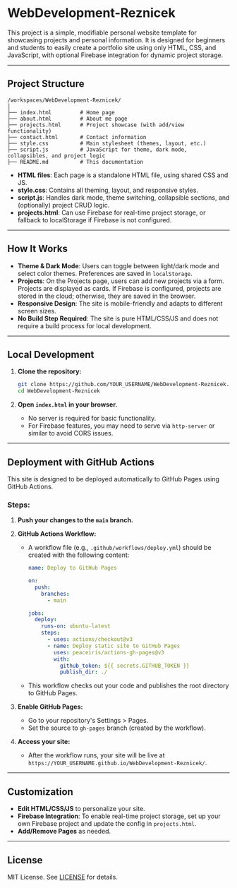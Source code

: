 # WebDevelopment-Reznicek

This project is a simple, modifiable personal website template for showcasing projects and personal information. It is designed for beginners and students to easily create a portfolio site using only HTML, CSS, and JavaScript, with optional Firebase integration for dynamic project storage.

---

## Project Structure

```
/workspaces/WebDevelopment-Reznicek/
│
├── index.html         # Home page
├── about.html         # About me page
├── projects.html      # Project showcase (with add/view functionality)
├── contact.html       # Contact information
├── style.css          # Main stylesheet (themes, layout, etc.)
├── script.js          # JavaScript for theme, dark mode, collapsibles, and project logic
├── README.md          # This documentation
```

- **HTML files**: Each page is a standalone HTML file, using shared CSS and JS.
- **style.css**: Contains all theming, layout, and responsive styles.
- **script.js**: Handles dark mode, theme switching, collapsible sections, and (optionally) project CRUD logic.
- **projects.html**: Can use Firebase for real-time project storage, or fallback to localStorage if Firebase is not configured.

---

## How It Works

- **Theme & Dark Mode**: Users can toggle between light/dark mode and select color themes. Preferences are saved in `localStorage`.
- **Projects**: On the Projects page, users can add new projects via a form. Projects are displayed as cards. If Firebase is configured, projects are stored in the cloud; otherwise, they are saved in the browser.
- **Responsive Design**: The site is mobile-friendly and adapts to different screen sizes.
- **No Build Step Required**: The site is pure HTML/CSS/JS and does not require a build process for local development.

---

## Local Development

1. **Clone the repository:**
   ```sh
   git clone https://github.com/YOUR_USERNAME/WebDevelopment-Reznicek.git
   cd WebDevelopment-Reznicek
   ```

2. **Open `index.html` in your browser.**
   - No server is required for basic functionality.
   - For Firebase features, you may need to serve via `http-server` or similar to avoid CORS issues.

---

## Deployment with GitHub Actions

This site is designed to be deployed automatically to GitHub Pages using GitHub Actions.

### Steps:

1. **Push your changes to the `main` branch.**

2. **GitHub Actions Workflow:**
   - A workflow file (e.g., `.github/workflows/deploy.yml`) should be created with the following content:

     ```yaml
     name: Deploy to GitHub Pages

     on:
       push:
         branches:
           - main

     jobs:
       deploy:
         runs-on: ubuntu-latest
         steps:
           - uses: actions/checkout@v3
           - name: Deploy static site to GitHub Pages
             uses: peaceiris/actions-gh-pages@v3
             with:
               github_token: ${{ secrets.GITHUB_TOKEN }}
               publish_dir: ./
     ```

   - This workflow checks out your code and publishes the root directory to GitHub Pages.

3. **Enable GitHub Pages:**
   - Go to your repository's Settings > Pages.
   - Set the source to `gh-pages` branch (created by the workflow).

4. **Access your site:**
   - After the workflow runs, your site will be live at `https://YOUR_USERNAME.github.io/WebDevelopment-Reznicek/`.

---

## Customization

- **Edit HTML/CSS/JS** to personalize your site.
- **Firebase Integration**: To enable real-time project storage, set up your own Firebase project and update the config in `projects.html`.
- **Add/Remove Pages** as needed.

---

## License

MIT License. See [LICENSE](LICENSE) for details.

